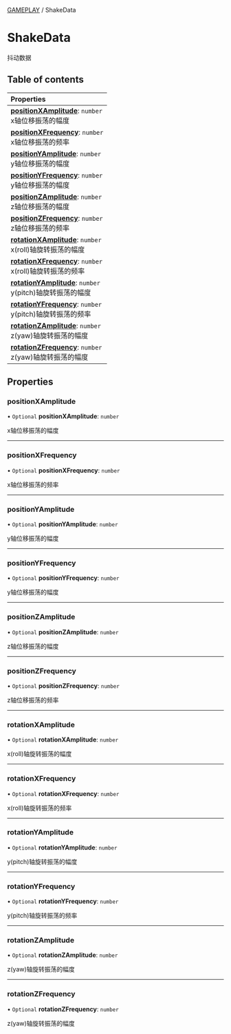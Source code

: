 [GAMEPLAY](../groups/Core.GAMEPLAY.md) / ShakeData

# ShakeData <Badge type="tip" text="Interface" /> <Score text="ShakeData" />

抖动数据

## Table of contents

| Properties |
| :-----|
| **[positionXAmplitude](mw.ShakeData.md#positionxamplitude)**: `number` <br> x轴位移振荡的幅度|
| **[positionXFrequency](mw.ShakeData.md#positionxfrequency)**: `number` <br> x轴位移振荡的频率|
| **[positionYAmplitude](mw.ShakeData.md#positionyamplitude)**: `number` <br> y轴位移振荡的幅度|
| **[positionYFrequency](mw.ShakeData.md#positionyfrequency)**: `number` <br> y轴位移振荡的幅度|
| **[positionZAmplitude](mw.ShakeData.md#positionzamplitude)**: `number` <br> z轴位移振荡的幅度|
| **[positionZFrequency](mw.ShakeData.md#positionzfrequency)**: `number` <br> z轴位移振荡的频率|
| **[rotationXAmplitude](mw.ShakeData.md#rotationxamplitude)**: `number` <br> x(roll)轴旋转振荡的幅度|
| **[rotationXFrequency](mw.ShakeData.md#rotationxfrequency)**: `number` <br> x(roll)轴旋转振荡的频率|
| **[rotationYAmplitude](mw.ShakeData.md#rotationyamplitude)**: `number` <br> y(pitch)轴旋转振荡的幅度|
| **[rotationYFrequency](mw.ShakeData.md#rotationyfrequency)**: `number` <br> y(pitch)轴旋转振荡的频率|
| **[rotationZAmplitude](mw.ShakeData.md#rotationzamplitude)**: `number` <br> z(yaw)轴旋转振荡的幅度|
| **[rotationZFrequency](mw.ShakeData.md#rotationzfrequency)**: `number` <br> z(yaw)轴旋转振荡的幅度|

## Properties

### positionXAmplitude <Score text="positionXAmplitude" /> 

• `Optional` **positionXAmplitude**: `number`

x轴位移振荡的幅度

___

### positionXFrequency <Score text="positionXFrequency" /> 

• `Optional` **positionXFrequency**: `number`

x轴位移振荡的频率

___

### positionYAmplitude <Score text="positionYAmplitude" /> 

• `Optional` **positionYAmplitude**: `number`

y轴位移振荡的幅度

___

### positionYFrequency <Score text="positionYFrequency" /> 

• `Optional` **positionYFrequency**: `number`

y轴位移振荡的幅度

___

### positionZAmplitude <Score text="positionZAmplitude" /> 

• `Optional` **positionZAmplitude**: `number`

z轴位移振荡的幅度

___

### positionZFrequency <Score text="positionZFrequency" /> 

• `Optional` **positionZFrequency**: `number`

z轴位移振荡的频率

___

### rotationXAmplitude <Score text="rotationXAmplitude" /> 

• `Optional` **rotationXAmplitude**: `number`

x(roll)轴旋转振荡的幅度

___

### rotationXFrequency <Score text="rotationXFrequency" /> 

• `Optional` **rotationXFrequency**: `number`

x(roll)轴旋转振荡的频率

___

### rotationYAmplitude <Score text="rotationYAmplitude" /> 

• `Optional` **rotationYAmplitude**: `number`

y(pitch)轴旋转振荡的幅度

___

### rotationYFrequency <Score text="rotationYFrequency" /> 

• `Optional` **rotationYFrequency**: `number`

y(pitch)轴旋转振荡的频率

___

### rotationZAmplitude <Score text="rotationZAmplitude" /> 

• `Optional` **rotationZAmplitude**: `number`

z(yaw)轴旋转振荡的幅度

___

### rotationZFrequency <Score text="rotationZFrequency" /> 

• `Optional` **rotationZFrequency**: `number`

z(yaw)轴旋转振荡的幅度
